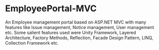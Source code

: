 # EmployeePortal-MVC
An Employee management portal based on ASP.NET MVC with many features like Issue management, Notice management, User management etc. Some salient features used were Unity Framework, Layered Architecture, Factory Methods, Reflection, Facade Design Pattern, LINQ, Collection Framework etc.
